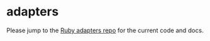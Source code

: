 # adapters

Please jump to the [Ruby adapters repo](https://github.com/eaternet/adapters-ruby) for the current code and docs. 
